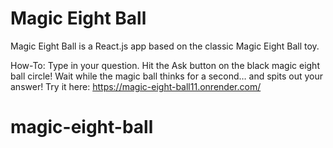 # Magic Eight Ball

Magic Eight Ball is a React.js app based on the classic Magic Eight Ball toy.

How-To:
Type in your question. Hit the Ask button on the black magic eight ball circle! Wait while the magic ball thinks for a second… and spits out your answer! Try it here: https://magic-eight-ball11.onrender.com/

# magic-eight-ball
